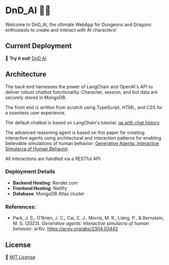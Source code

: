 # DnD_AI 🐉✨

Welcome to DnD_AI, the ultimate WebApp for Dungeons and Dragons enthusiasts to create and interact with AI characters!

## Current Deployment
🔗 **Try it out!** [DnD AI]([https://tinyurl.com/DnD-bot-ai](https://charming-ganache-286033.netlify.app/))

## Architecture
The back end harnesses the power of LangChain and OpenAI's API to deliver robust chatbot functionality. Character, session, and bot data are securely stored in MongoDB.

The front end is written from scratch using TypeScript, HTML, and CSS for a seamless user experience.

The default chatbot is based on LangChain's tutorial: [qa with chat history](https://python.langchain.com/v0.1/docs/use_cases/question_answering/chat_history/)

The advanced reasoning agent is based on this paper for creating interactive agents using architectural and interaction patterns for enabling
believable simulations of human behavior: [Generative Agents: Interactive Simulacra of Human Behavior](https://arxiv.org/abs/2304.03442).

All interactions are handled via a RESTful API.

### Deployment Details
- **Backend Hosting**: Render.com
- **Frontend Hosting**: Netlify
- **Database**: MongoDB Atlas cluster

### References:
- Park, J. S., O'Brien, J. C., Cai, C. J., Morris, M. R., Liang, P., & Bernstein, M. S. (2023). *Generative agents: Interactive simulacra of human behavior*. arXiv. https://arxiv.org/abs/2304.03442

## License
📜 [MIT License](https://choosealicense.com/licenses/mit/)
